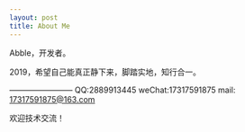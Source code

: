 ```yaml
---
layout: post
title: About Me
---
```


Abble，开发者。

2019，希望自己能真正静下来，脚踏实地，知行合一。

————————
QQ:2889913445
weChat:17317591875
mail: 17317591875@163.com

欢迎技术交流！









